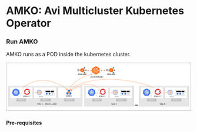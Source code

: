# AMKO: Avi Multicluster Kubernetes Operator

### Run AMKO

AMKO runs as a POD inside the kubernetes cluster.

 ![Alt text](images/amko_ss.png?raw=true "amko architecture")
 
#### Pre-requisites
